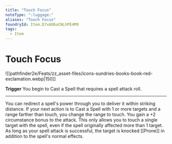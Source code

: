 ```yaml
---
title: "Touch Focus"
noteType: ":luggage:"
aliases: "Touch Focus"
foundryId: Item.D7xA86aCNLhPE4M9
tags:
  - Item
---
```


# Touch Focus
![[pathfinder2e/Feats/zz_asset-files/icons-sundries-books-book-red-exclamation.webp|150]]

**Trigger** You begin to Cast a Spell that requires a spell attack roll.

* * *

You can redirect a spell's power through you to deliver it within striking distance. If your next action is to Cast a Spell with 1 or more targets and a range farther than touch, you change the range to touch. You gain a +2 circumstance bonus to the attack. This only allows you to touch a single target with the spell, even if the spell originally affected more than 1 target. As long as your spell attack is successful, the target is knocked [[Prone]] in addition to the spell's normal effects.

